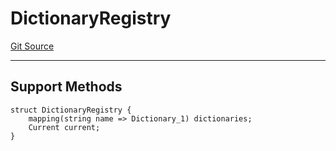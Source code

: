 # DictionaryRegistry
[Git Source](https://github.com/metacontract/mc/blob/b874bc295b567a7e9bd6d6c63dfe84df116a2f3a/src/devkit/Flattened.sol)

---------------------
Support Methods
-----------------------


```solidity
struct DictionaryRegistry {
    mapping(string name => Dictionary_1) dictionaries;
    Current current;
}
```

